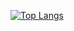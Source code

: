 [![Top Langs](https://github-readme-stats.vercel.app/api/top-langs/?username=henriquensco&hide=python,javascript)](https://github.com/anuraghazra/github-readme-stats)
